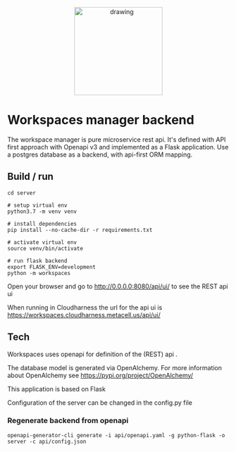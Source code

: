 <p align="center">
<img src="http://www.opensourcebrain.org/images/osbcircle.png" alt="drawing" width="200"/>
</p>

# Workspaces manager backend
The workspace manager is pure microservice rest api.
It's defined with API first approach with Openapi v3 and implemented as a Flask application.
Use a postgres database as a backend, with api-first ORM mapping.


## Build / run

```
cd server

# setup virtual env
python3.7 -m venv venv

# install dependencies
pip install --no-cache-dir -r requirements.txt

# activate virtual env
source venv/bin/activate

# run flask backend
export FLASK_ENV=development
python -m workspaces
```

Open your browser and go to  http://0.0.0.0:8080/api/ui/ to see the REST api ui

When running in Cloudharness the url for the api ui is https://workspaces.cloudharness.metacell.us/api/ui/

## Tech

Workspaces uses openapi for definition of the (REST) api .

The database model is generated via OpenAlchemy. For more information about OpenAlchemy see https://pypi.org/project/OpenAlchemy/

This application is based on Flask

Configuration of the server can be changed in the config.py file


### Regenerate backend from openapi
```
openapi-generator-cli generate -i api/openapi.yaml -g python-flask -o server -c api/config.json
```